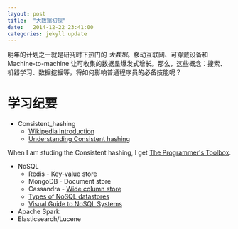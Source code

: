 ```yaml
---
layout: post
title:  "大数据初探"
date:   2014-12-22 23:41:00
categories: jekyll update
---
```


明年的计划之一就是研究时下热门的 *大数据*。移动互联网、可穿戴设备和 Machine-to-machine 让可收集的数据呈爆发式增长。那么，这些概念：搜索、机器学习、数据挖掘等，将如何影响普通程序员的必备技能呢？

# 学习纪要

- Consistent_hashing
    + [Wikipedia Introduction](http://en.wikipedia.org/wiki/Consistent_hashing)
    + [Understanding Consistent hashing](http://www.tomkleinpeter.com/2008/03/17/programmers-toolbox-part-3-consistent-hashing/)
    
When I am studing the Consistent hashing, I get [The Programmer's Toolbox](http://www.tomkleinpeter.com/the-programmers-toolbox/).

- NoSQL
    + Redis - Key-value store
    + MongoDB - Document store
    + Cassandra - [Wide column store](http://nosqlguide.com/column-store/nosql-databases-explained-wide-column-stores/)
    + [Types of NoSQL datastores](http://www.thoughtworks.com/insights/blog/nosql-no-problem-intro-nosql-databases)
    + [Visual Guide to NoSQL Systems](http://blog.nahurst.com/visual-guide-to-nosql-systems)
- Apache Spark
- Elasticsearch/Lucene

